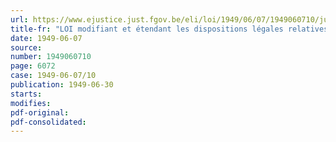 ```yaml
---
url: https://www.ejustice.just.fgov.be/eli/loi/1949/06/07/1949060710/justel
title-fr: "LOI modifiant et étendant les dispositions légales relatives a l'extinction de l'action publique moyennant le paiement d'une somme d'argent"
date: 1949-06-07
source:
number: 1949060710
page: 6072
case: 1949-06-07/10
publication: 1949-06-30
starts:
modifies:
pdf-original:
pdf-consolidated:
---
```


